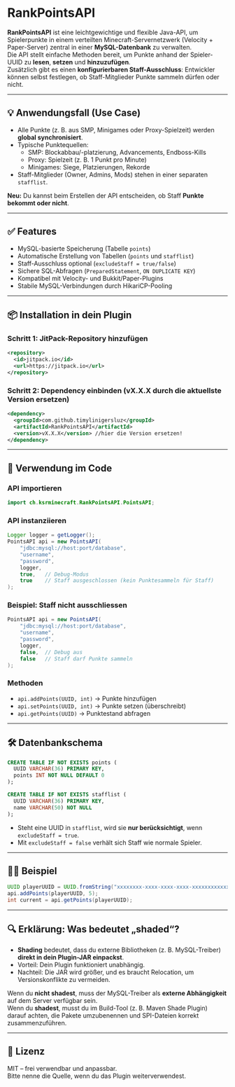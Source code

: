 # RankPointsAPI

**RankPointsAPI** ist eine leichtgewichtige und flexible Java-API, um Spielerpunkte in einem verteilten Minecraft-Servernetzwerk (Velocity + Paper-Server) zentral in einer **MySQL-Datenbank** zu verwalten.  
Die API stellt einfache Methoden bereit, um Punkte anhand der Spieler-UUID zu **lesen**, **setzen** und **hinzuzufügen**.  
Zusätzlich gibt es einen **konfigurierbaren Staff-Ausschluss**: Entwickler können selbst festlegen, ob Staff-Mitglieder Punkte sammeln dürfen oder nicht.

---

## 💡 Anwendungsfall (Use Case)

- Alle Punkte (z. B. aus SMP, Minigames oder Proxy-Spielzeit) werden **global synchronisiert**.
- Typische Punktequellen:
    - SMP: Blockabbau/-platzierung, Advancements, Endboss-Kills
    - Proxy: Spielzeit (z. B. 1 Punkt pro Minute)
    - Minigames: Siege, Platzierungen, Rekorde
- Staff-Mitglieder (Owner, Admins, Mods) stehen in einer separaten `stafflist`.

**Neu:** Du kannst beim Erstellen der API entscheiden, ob Staff **Punkte bekommt oder nicht**.

---

## ✅ Features

- MySQL-basierte Speicherung (Tabelle `points`)
- Automatische Erstellung von Tabellen (`points` und `stafflist`)
- Staff-Ausschluss optional (`excludeStaff = true/false`)
- Sichere SQL-Abfragen (`PreparedStatement`, `ON DUPLICATE KEY`)
- Kompatibel mit Velocity- und Bukkit/Paper-Plugins
- Stabile MySQL-Verbindungen durch HikariCP-Pooling

---

## 📦 Installation in dein Plugin

### Schritt 1: JitPack-Repository hinzufügen
```xml
<repository>
  <id>jitpack.io</id>
  <url>https://jitpack.io</url>
</repository>
```

### Schritt 2: Dependency einbinden (vX.X.X durch die aktuellste Version ersetzen)
```xml
<dependency>
  <groupId>com.github.timylinigersluz</groupId>
  <artifactId>RankPointsAPI</artifactId>
  <version>vX.X.X</version> //hier die Version ersetzen!
</dependency>
```

---

## 📖 Verwendung im Code

### API importieren
```java
import ch.ksrminecraft.RankPointsAPI.PointsAPI;
```

### API instanziieren
```java
Logger logger = getLogger();
PointsAPI api = new PointsAPI(
    "jdbc:mysql://host:port/database",
    "username",
    "password",
    logger,
    true,   // Debug-Modus
    true    // Staff ausgeschlossen (kein Punktesammeln für Staff)
);
```

### Beispiel: Staff **nicht ausschliessen**
```java
PointsAPI api = new PointsAPI(
    "jdbc:mysql://host:port/database",
    "username",
    "password",
    logger,
    false,  // Debug aus
    false   // Staff darf Punkte sammeln
);
```

### Methoden
- `api.addPoints(UUID, int)` → Punkte hinzufügen
- `api.setPoints(UUID, int)` → Punkte setzen (überschreibt)
- `api.getPoints(UUID)` → Punktestand abfragen

---

## 🛠️ Datenbankschema

```sql
CREATE TABLE IF NOT EXISTS points (
  UUID VARCHAR(36) PRIMARY KEY,
  points INT NOT NULL DEFAULT 0
);

CREATE TABLE IF NOT EXISTS stafflist (
  UUID VARCHAR(36) PRIMARY KEY,
  name VARCHAR(50) NOT NULL
);
```

- Steht eine UUID in `stafflist`, wird sie **nur berücksichtigt**, wenn `excludeStaff = true`.
- Mit `excludeStaff = false` verhält sich Staff wie normale Spieler.

---

## 🧑‍💻 Beispiel

```java
UUID playerUUID = UUID.fromString("xxxxxxxx-xxxx-xxxx-xxxx-xxxxxxxxxxxx");
api.addPoints(playerUUID, 5);
int current = api.getPoints(playerUUID);
```

---

## 🔍 Erklärung: Was bedeutet „shaded“?

- **Shading** bedeutet, dass du externe Bibliotheken (z. B. MySQL-Treiber) **direkt in dein Plugin-JAR einpackst**.
- Vorteil: Dein Plugin funktioniert unabhängig.
- Nachteil: Die JAR wird größer, und es braucht Relocation, um Versionskonflikte zu vermeiden.

Wenn du **nicht shadest**, muss der MySQL-Treiber als **externe Abhängigkeit** auf dem Server verfügbar sein.  
Wenn du **shadest**, musst du im Build-Tool (z. B. Maven Shade Plugin) darauf achten, die Pakete umzubenennen und SPI-Dateien korrekt zusammenzuführen.

---

## 📜 Lizenz

MIT – frei verwendbar und anpassbar.  
Bitte nenne die Quelle, wenn du das Plugin weiterverwendest.
